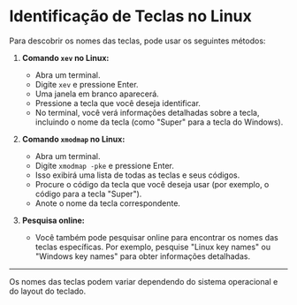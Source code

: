 # Identificação de Teclas no Linux

Para descobrir os nomes das teclas, pode usar os seguintes métodos:

1. **Comando `xev` no Linux:**
   - Abra um terminal.
   - Digite `xev` e pressione Enter.
   - Uma janela em branco aparecerá.
   - Pressione a tecla que você deseja identificar.
   - No terminal, você verá informações detalhadas sobre a tecla, incluindo o nome da tecla (como "Super" para a tecla do Windows).

2. **Comando `xmodmap` no Linux:**
   - Abra um terminal.
   - Digite `xmodmap -pke` e pressione Enter.
   - Isso exibirá uma lista de todas as teclas e seus códigos.
   - Procure o código da tecla que você deseja usar (por exemplo, o código para a tecla "Super").
   - Anote o nome da tecla correspondente.

3. **Pesquisa online:**
   - Você também pode pesquisar online para encontrar os nomes das teclas específicas. Por exemplo, pesquise "Linux key names" ou "Windows key names" para obter informações detalhadas.
___
Os nomes das teclas podem variar dependendo do sistema operacional e do layout do teclado.
